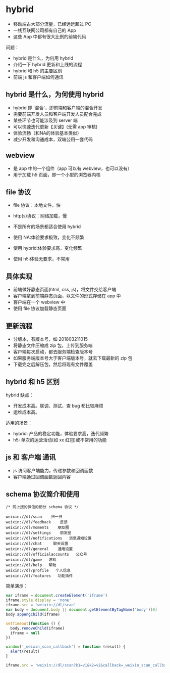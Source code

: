 # hybrid

- 移动端占大部分流量，已经远远超过 PC
- 一线互联网公司都有自己的 App
- 这些 App 中都有很大比例的前端代码

问题：

- hybrid 是什么，为何用 hybrid
- 介绍一下 hybrid 更新和上线的流程
- hybrid 和 h5 的主要区别
- 前端 js 和客户端如何通讯

## hybrid 是什么，为何使用 hybrid

- hybrid 即 '混合'，即前端和客户端的混合开发
- 需要前端开发人员和客户端开发人员配合完成
- 某些环节也可能涉及到 server 端
- 可以快速迭代更新【关键】(无需 app 审核)
- 体验流畅（和NA的体验基本类似）
- 减少开发和沟通成本，双端公用一套代码

## webview

- 是 app 中的一个组件（app 可以有 webview，也可以没有）
- 用于加载 h5 页面，即一个小型的浏览器内核

## file 协议

- file 协议：本地文件，快
- http(s)协议：网络加载，慢

- 不是所有的场景都适合使用 hybrid
- 使用 NA:体验要求极致，变化不频繁
- 使用 hybrid:体验要求高，变化频繁
- 使用 h5:体验无要求，不常用

## 具体实现

- 前端做好静态页面(html, css, js)，将文件交给客户端
- 客户端拿到前端静态页面，以文件的形式存储在 app 中
- 客户端在一个 webview 中
- 使用 file 协议加载静态页面

## 更新流程

- 分版本，有版本号，如 201803211015
- 将静态文件压缩成 zip 包，上传到服务端
- 客户端每次启动，都去服务端检查版本号
- 如果服务端版本号大于客户端版本号，就去下载最新的 zip 包
- 下载完之后解压包，然后将现有文件覆盖

## hybrid 和 h5 区别

hybrid 缺点：

- 开发成本高。联调、测试、查 bug 都比较麻烦
- 运维成本高。

适用的场景：

- hybrid: 产品的稳定功能，体验要求高，迭代频繁
- h5: 单次的运营活动(如 xx 红包)或不常用的功能

## js 和 客户端 通讯

- js 访问客户端能力，传递参数和回调函数
- 客户端通过回调函数返回内容

## schema 协议简介和使用

```
/* 网上搜的微信的部分 schema 协议 */

weixin://dl/scan    扫一扫
weixin://dl/feedback    反馈
weixin://dl/moments    朋友圈
weixin://dl/settings    朋友圈
weixin://dl/nofifications   消息通知设置
weixin://dl/chat     聊天设置
weixin://dl/general    通用设置
weixin://dl/officialaccounts   公众号
weixin://dl/game   游戏
weixin://dl/help   帮助
weixin://dl/profile   个人信息
weixin://dl/features   功能插件
```

简单演示：

```js
var iframe = document.createElement('iframe')
iframe.style.display = 'none'
iframe.src = 'weixin://dl/scan'
var body = document.body || document.getElementByTagName('body')[0]
body.appengChild(iframe)

setTimeout(function () {
  body.removeChild(iframe)
  iframe = null
})
```

```js
window['_weixin_scan_callback'] = function (result) {
  alert(result)
}

iframe.src = 'weixin://dl/scan?k1=v1&k2=v2&callback=_weixin_scan_callback'
```
